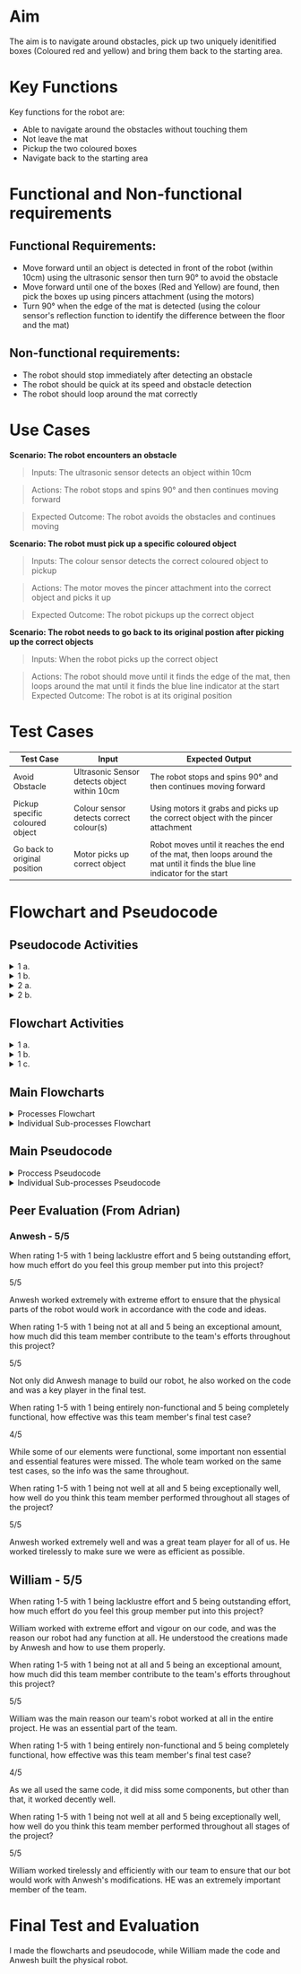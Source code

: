 # Aim
The aim is to navigate around obstacles, pick up two uniquely idenitified boxes (Coloured red and yellow) and bring them back to the starting area.

# Key Functions
Key functions for the robot are:
* Able to navigate around the obstacles without touching them
* Not leave the mat
* Pickup the two coloured boxes
* Navigate back to the starting area

# Functional and Non-functional requirements

## Functional Requirements:
* Move forward until an object is detected in front of the robot (within 10cm) using the ultrasonic sensor then turn 90° to avoid the obstacle
* Move forward until one of the boxes (Red and Yellow) are found, then pick the boxes up using pincers attachment (using the motors)
* Turn 90° when the edge of the mat is detected (using the colour sensor's reflection function to identify the difference between the floor and the mat)

## Non-functional requirements:
* The robot should stop immediately after detecting an obstacle
* The robot should be quick at its speed and obstacle detection
* The robot should loop around the mat correctly

# Use Cases
**Scenario: The robot encounters an obstacle**

>Inputs: The ultrasonic sensor detects an object within 10cm

>Actions: The robot stops and spins 90° and then continues moving forward

>Expected Outcome: The robot avoids the obstacles and continues moving

**Scenario: The robot must pick up a specific coloured object**

>Inputs: The colour sensor detects the correct coloured object to pickup

>Actions: The motor moves the pincer attachment into the correct object and picks it up

>Expected Outcome: The robot pickups up the correct object

**Scenario: The robot needs to go back to its original postion after picking up the correct objects**

>Inputs: When the robot picks up the correct object

>Actions: The robot should move until it finds the edge of the mat, then loops around the mat until it finds the blue line indicator at the start
>Expected Outcome: The robot is at its original position 

# Test Cases
| Test Case | Input     | Expected Output   |
|---------- |---------- |----------------   |
|Avoid Obstacle|Ultrasonic Sensor detects object within 10cm|The robot stops and spins 90° and then continues moving forward|
|Pickup specific coloured object|Colour sensor detects correct colour(s)|Using motors it grabs and picks up the correct object with the pincer attachment|
|Go back to original position|Motor picks up correct object|Robot moves until it reaches the end of the mat, then loops around the mat until it finds the blue line indicator for the start |

# Flowchart and Pseudocode
## Pseudocode Activities
<details>
<summary>1 a. </summary>
<br>

Question 1 a. Pseudocode
```
BEGIN Even or Odd

INPUT Number

IF Number % 2 == 0 THEN

    OUTPUT "Even"

ELSE

    OUTPUT "Odd"

ENDIF

END
```
</details>

<details>
<summary> 1 b.</summary>
<br>

Question 1 b. Pseudocode
```
BEGIN Calculating Factorial

INPUT Number

FOR i = 1, i TO Number, STEP 1
    PROCESS Number = Number * i

OUTPUT Number

END
```    
</details> 

<details>
<summary> 2 a. </summary> 
<br>

Question 2 a. Pseudocode
```
BEGIN Cost of total books

INPUT AMOUNT

FOR i = 0, i TO AMOUNT, STEP 1

    INPUT PRICE

    PROCESS PRICES += PRICE
    
IF PRICES > 100

    PROCESS = PRICES % 1.1

ENDIF

OUTPUT PRICES

END
```

</details>

<details> 
<summary>2 b.</summary>
<br>
Question 2 b. Pseudocode

```
BEGIN Sum of numbers from 1 to N

INPUT N

FOR i = 0, i TO N, STEP 1

    PROCESS sum += N + i
    
    PROCESS N - 1

OUTPUT SUM

END
```

</details>

## Flowchart Activities

<details>
<summary> 1 a. </summary>
<br>
Question 1 a. Flowchart

![Flowchart](https://github.com/transaction-fraud/9CT2-Task1-Schmeegledeeps/blob/main/Images/1a.excalidraw.png "Flowchart 1 a.")

</details>

<details>
<summary> 1 b.</summary>
<br>
Question 1 b. Flowchart

![Flowchart](https://github.com/identity-fraud/9CT2-Task1-Schmeegledeeps/blob/main/Images/1b.excalidraw.png "Flowchart 1 b.")

</details>

<details>
<summary> 1 c.</summary>
<br>
Question 1 c. Flowchart

![Flowchart](https://github.com/identity-fraud/9CT2-Task1-Schmeegledeeps/blob/main/Images/1c.excalidraw.png "Flowchart 1 c.")

</details>

## Main Flowcharts
</details>

<details>
<summary> Processes Flowchart</summary>
<br>

![Flowchart](https://github.com/identity-fraud/9CT2-Task1-Schmeegledeeps/blob/d2650d47f341ee47c8cdf90174b5ce9876271051/Images/processes.png "Processes Flowchart")

</details>

<details>
<summary> Individual Sub-processes Flowchart</summary>
<br>
 
![Flowchart](https://github.com/identity-fraud/9CT2-Task1-Schmeegledeeps/blob/be90797ef4b39e03a28ceff8c450e923cd175ee9/Images/subprocess.png "Sub-processes Flowchart")

</details>

## Main Pseudocode


<details>
<summary> Proccess Pseudocode</summary>
<br>

```
BEGIN

    read (avoid_obstacles)

    read (pickup_colour)

    read (avoid_border)

    read (find_start)

    read (drop_colour)

END
```

</details>


<details>
<summary> Individual Sub-processes Pseudocode</summary>

<br>

<h3> Avoid Obstacles</h3>
<br>

```
BEGIN avoid_obstacles

    Get obsticle_sensor.distance()

    IF distance >= 100mm

        Turn 90

    ENDIF 

    Drive Forward

END avoid_obstacles
        
```



<h3> Pickup Colour</h3>
<br>

```
BEGIN pickup_colour
    Get colour_sensor.colour()

    IF colour = RED or YELLOW

        Pickup Object

    ENDIF 

    Drive Forward

END pickup_colour
```


<h3> Avoid Border</h3>
<br>

```
BEGIN avoid_border
    Get colour_sensor_down.reflection()

    IF reflection <= 10

        Turn 120

    ENDIF 

    Drive Forward

END avoid_border
```



<h3> Find Start<</h3>
<br>

```
BEGIN find_start
    Get colour_sensor_down.reflection()

    IF reflection <= 10

        Turn 90

    ENDIF 

    Drive Forward

END find_start
```


<h3> Drop Colour</h3>
<br>

```
BEGIN drop_colour
    Get colour_sensor_down.colour()

    IF colour_sensor_down.colour = BLUE

        Drop Object
        
    ENDIF 

    Drive Forward

END drop_colour
```


</details>

## Peer Evaluation (From Adrian)

### Anwesh - 5/5


When rating 1-5 with 1 being lacklustre effort and 5 being outstanding effort, how much effort do you feel this group member put into this project?

5/5

Anwesh worked extremely with extreme effort to ensure that the physical parts of the robot would work in accordance with the code and ideas.

When rating 1-5 with 1 being not at all and 5 being an exceptional amount, how much did this team member contribute to the team's efforts throughout this project?

5/5

Not only did Anwesh manage to build our robot, he also worked on the code and was a key player in the final test.

When rating 1-5 with 1 being entirely non-functional and 5 being completely functional, how effective was this team member's final test case?

4/5

While some of our elements were functional, some important non essential and essential features were missed. The whole team worked on the same test cases, so the info was the same throughout.

When rating 1-5 with 1 being not well at all and 5 being exceptionally well, how well do you think this team member performed throughout all stages of the project?

5/5

Anwesh worked extremely well and was a great team player for all of us. He worked tirelessly to make sure we were as efficient as possible.


## William - 5/5

When rating 1-5 with 1 being lacklustre effort and 5 being outstanding effort, how much effort do you feel this group member put into this project?

William worked with extreme effort and vigour on our code, and was the reason our robot had any function at all. He understood the creations made by Anwesh and how to use them properly.

When rating 1-5 with 1 being not at all and 5 being an exceptional amount, how much did this team member contribute to the team's efforts throughout this project?

5/5

William was the main reason our team's robot worked at all in the entire project. He was an essential part of the team.

When rating 1-5 with 1 being entirely non-functional and 5 being completely functional, how effective was this team member's final test case?

4/5

As we all used the same code, it did miss some components, but other than that, it worked decently well.

When rating 1-5 with 1 being not well at all and 5 being exceptionally well, how well do you think this team member performed throughout all stages of the project?

5/5

William worked tirelessly and efficiently with our team to ensure that our bot would work with Anwesh's modifications. HE was an extremely important member of the team.
# Final Test and Evaluation

I made the flowcharts and pseudocode, while William made the code and Anwesh built the physical robot.
